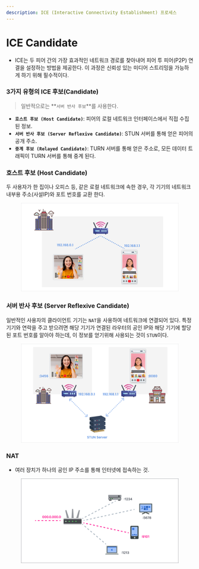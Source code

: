 ```yaml
---
description: ICE (Interactive Connectivity Establishment) 프로세스
---
```


# ICE Candidate

* ICE는 두 피어 간의 가장 효과적인 네트워크 경로를 찾아내어 피어 투 피어(P2P) 연결을 설정하는 방법을 제공한다. 이 과정은 신뢰성 있는 미디어 스트리밍을 가능하게 하기 위해 필수적이다.

### 3가지 유형의 ICE 후보(Candidate)

> 일반적으로는 **`서버 반사 후보`**를 사용한다.

* **`호스트 후보 (Host Candidate)`**: 피어의 로컬 네트워크 인터페이스에서 직접 수집된 정보.
* **`서버 반사 후보 (Server Reflexive Candidate)`**: STUN 서버를 통해 얻은 피어의 공개 주소.
* **`중계 후보 (Relayed Candidate)`**: TURN 서버를 통해 얻은 주소로, 모든 데이터 트래픽이 TURN 서버를 통해 중계 된다.



### **호스트 후보 (Host Candidate)**

두 사용자가 한 집이나 오피스 등, 같은 로컬 네트워크에 속한 경우, 각 기기의 네트워크 내부용 주소(사설IP)와 포트 번호를 교환 한다.

<figure><img src="../../.gitbook/assets/Group 237557 (1) (1).png" alt=""><figcaption></figcaption></figure>

### **서버 반사 후보 (Server Reflexive Candidate)**

일반적인 사용자의 클라이언트 기기는 `NAT`을 사용하여 네트워크에 연결되어 있다. 특정 기기와 연락을 주고 받으려면 해당 기기가 연결된 라우터의 공인 IP와 해당 기기에 할당된 포트 번호를 알아야 하는데, 이 정보를 얻기위해 사용되는 것이 `STUN`이다.

<figure><img src="../../.gitbook/assets/Group 237559.png" alt=""><figcaption></figcaption></figure>



### NAT

* 여러 장치가 하나의 공인 IP 주소를 통해 인터넷에 접속하는 것.

<figure><img src="../../.gitbook/assets/Group 237561.png" alt=""><figcaption></figcaption></figure>
